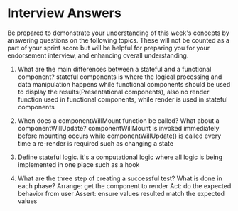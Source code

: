 # Interview Answers
Be prepared to demonstrate your understanding of this week's concepts by answering questions on the following topics. These will not be counted as a part of your sprint score but will be helpful for preparing you for your endorsement interview, and enhancing overall understanding.

1. What are the main differences between a stateful and a functional component?
stateful components is where the logical processing and data manipulation happens 
while functional components should be used to display the results(Presentational components), also no render function used in functional components, while render is used in stateful components

2. When does a componentWillMount function be called? What about a componentWillUpdate?
componentWillMount is invoked immediately before mounting occurs while componentWillUpdate() is called every time a re-render is required such as changing a state

3. Define stateful logic.
it's a computational logic where all logic is being implemented in one place such as a hook
4. What are the three step of creating a successful test? What is done in each phase?
Arrange: get the component to render
Act: do the expected behavior from user
Assert: ensure values resulted match the expected values
